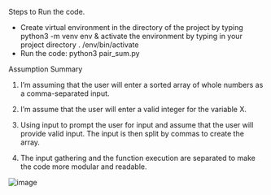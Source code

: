 Steps to Run the code.
-	 Create virtual environment in the directory of the project by typing python3 -m venv env & activate the environment by typing in your project directory     . /env/bin/activate
-	Run the code: python3 pair_sum.py

Assumption Summary

1.	I’m assuming that the user will enter a sorted array of whole numbers as a comma-separated input.

2.	I’m assume that the user will enter a valid integer for the variable X.


3.	Using input to prompt the user for input and assume that the user will provide valid input. The input is then split by commas to create the array.


4.	The input gathering and the function execution are separated to make the code more modular and readable.

![image](https://github.com/JoshOluTest/2iCodeChallenge/assets/147823555/787d6c1f-52bb-4206-9e2d-b4ffa0e10a6b)
